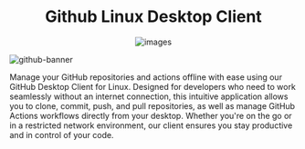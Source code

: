 


<div align="center">
 
# Github Linux Desktop Client
 
 ![images](https://github.com/vernonthedev/github_desktop_client/assets/108737724/9310f54a-c686-4ec9-bc87-82f6418ef69c)

</div>

![github-banner](https://github.com/vernonthedev/github_desktop_client/assets/108737724/85e766d0-b254-4014-ba27-4cfed5dd22ea)



 Manage your GitHub repositories and actions offline with ease using our GitHub Desktop Client for Linux. Designed for developers who need to work seamlessly without an internet connection, this intuitive application allows you to clone, commit, push, and pull repositories, as well as manage GitHub Actions workflows directly from your desktop. Whether you're on the go or in a restricted network environment, our client ensures you stay productive and in control of your code.
